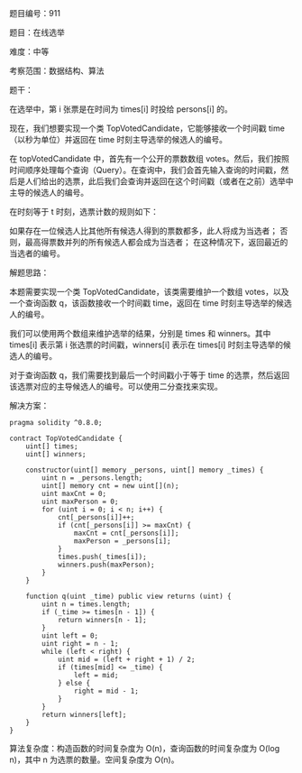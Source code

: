 题目编号：911

题目：在线选举

难度：中等

考察范围：数据结构、算法

题干：

在选举中，第 i 张票是在时间为 times[i] 时投给 persons[i] 的。

现在，我们想要实现一个类 TopVotedCandidate，它能够接收一个时间戳 time （以秒为单位）并返回在 time 时刻主导选举的候选人的编号。

在 topVotedCandidate 中，首先有一个公开的票数数组 votes。然后，我们按照时间顺序处理每个查询（Query）。在查询中，我们会首先输入查询的时间戳，然后是人们给出的选票，此后我们会查询并返回在这个时间戳（或者在之前）选举中主导的候选人的编号。

在时刻等于 t 时刻，选票计数的规则如下：

如果存在一位候选人比其他所有候选人得到的票数都多，此人将成为当选者；
否则，最高得票数并列的所有候选人都会成为当选者；
在这种情况下，返回最近的当选者的编号。

解题思路：

本题需要实现一个类 TopVotedCandidate，该类需要维护一个数组 votes，以及一个查询函数 q，该函数接收一个时间戳 time，返回在 time 时刻主导选举的候选人的编号。

我们可以使用两个数组来维护选举的结果，分别是 times 和 winners。其中 times[i] 表示第 i 张选票的时间戳，winners[i] 表示在 times[i] 时刻主导选举的候选人的编号。

对于查询函数 q，我们需要找到最后一个时间戳小于等于 time 的选票，然后返回该选票对应的主导候选人的编号。可以使用二分查找来实现。

解决方案：

```solidity
pragma solidity ^0.8.0;

contract TopVotedCandidate {
    uint[] times;
    uint[] winners;

    constructor(uint[] memory _persons, uint[] memory _times) {
        uint n = _persons.length;
        uint[] memory cnt = new uint[](n);
        uint maxCnt = 0;
        uint maxPerson = 0;
        for (uint i = 0; i < n; i++) {
            cnt[_persons[i]]++;
            if (cnt[_persons[i]] >= maxCnt) {
                maxCnt = cnt[_persons[i]];
                maxPerson = _persons[i];
            }
            times.push(_times[i]);
            winners.push(maxPerson);
        }
    }

    function q(uint _time) public view returns (uint) {
        uint n = times.length;
        if (_time >= times[n - 1]) {
            return winners[n - 1];
        }
        uint left = 0;
        uint right = n - 1;
        while (left < right) {
            uint mid = (left + right + 1) / 2;
            if (times[mid] <= _time) {
                left = mid;
            } else {
                right = mid - 1;
            }
        }
        return winners[left];
    }
}
```

算法复杂度：构造函数的时间复杂度为 O(n)，查询函数的时间复杂度为 O(log n)，其中 n 为选票的数量。空间复杂度为 O(n)。